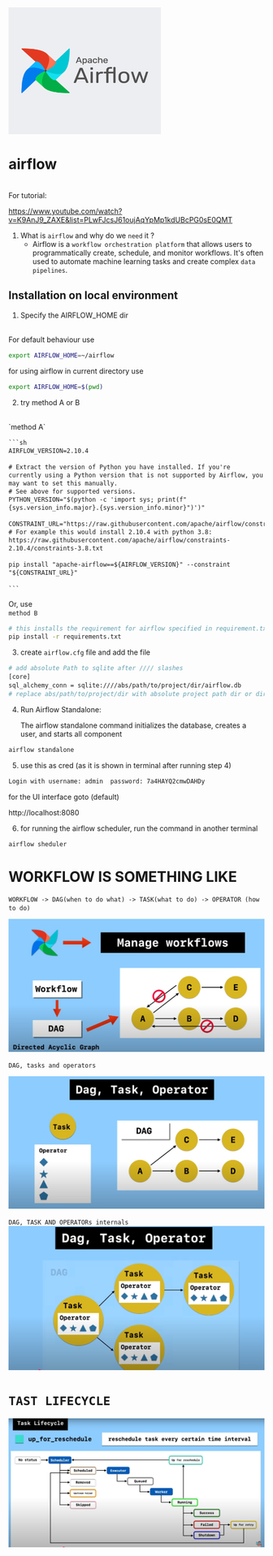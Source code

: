 
<!-- ![alt airflow image](./img_src/airflowlogo.png) -->
<img src="./img_src/airflowlogo.png" height='250 rem' width='300 rem'></img> 
# airflow
<br>
For tutorial: 

https://www.youtube.com/watch?v=K9AnJ9_ZAXE&list=PLwFJcsJ61oujAqYpMp1kdUBcPG0sE0QMT


1.  What is `airflow` and why do we `need` it ?
    -   Airflow is a `workflow orchestration platform` that allows users to programmatically create, schedule, and monitor workflows.
            It's often used to automate machine learning tasks and create complex `data pipelines`. 


## Installation on local environment
1.  Specify the AIRFLOW_HOME dir 
<br>
For default behaviour  use 

```sh
export AIRFLOW_HOME=~/airflow
```
for using airflow in current directory use

```sh
export AIRFLOW_HOME=$(pwd)
```


2.  try method A or B
<br>
`method A`

    ```sh
    AIRFLOW_VERSION=2.10.4

    # Extract the version of Python you have installed. If you're currently using a Python version that is not supported by Airflow, you may want to set this manually.
    # See above for supported versions.
    PYTHON_VERSION="$(python -c 'import sys; print(f"{sys.version_info.major}.{sys.version_info.minor}")')"

    CONSTRAINT_URL="https://raw.githubusercontent.com/apache/airflow/constraints-${AIRFLOW_VERSION}/constraints-${PYTHON_VERSION}.txt"
    # For example this would install 2.10.4 with python 3.8: https://raw.githubusercontent.com/apache/airflow/constraints-2.10.4/constraints-3.8.txt

    pip install "apache-airflow==${AIRFLOW_VERSION}" --constraint "${CONSTRAINT_URL}"

    ```
Or, use 
<br>
`method B`

```sh
# this installs the requirement for airflow specified in requirement.txt
pip install -r requirements.txt
```


3. create `airflow.cfg` file and add the file
```sh
# add absolute Path to sqlite after //// slashes
[core]
sql_alchemy_conn = sqlite:////abs/path/to/project/dir/airflow.db
# replace abs/path/to/project/dir with absolute project path dir or dir where you want to create an airflow sqlite database
```

4.  Run Airflow Standalone:

    The airflow standalone command initializes the database, creates a user, and starts all component
    
```sh
airflow standalone
```

5. use this as cred (as it is shown in terminal after running step 4)
```sh
Login with username: admin  password: 7a4HAYQ2cmwDAHDy
```
for the UI interface goto (default)

http://localhost:8080 


6. for running the airflow scheduler, run the command in another terminal 
```sh
airflow sheduler
```

# WORKFLOW IS SOMETHING LIKE

`WORKFLOW -> DAG(when to do what) -> TASK(what to do) -> OPERATOR (how to do)`

![alt workflow](./img_src/workflow.png)

`DAG, tasks and operators`

![alt task and operators](./img_src/task%20and%20operators.png)


`DAG, TASK AND OPERATORs internals`
![alt datg, tasks, operators internals](./img_src/DagtaskoperatorInternal.png)


# `TAST LIFECYCLE`
![alt TAST LIFECYCLE](./img_src/task%20life%20Cycle.png)